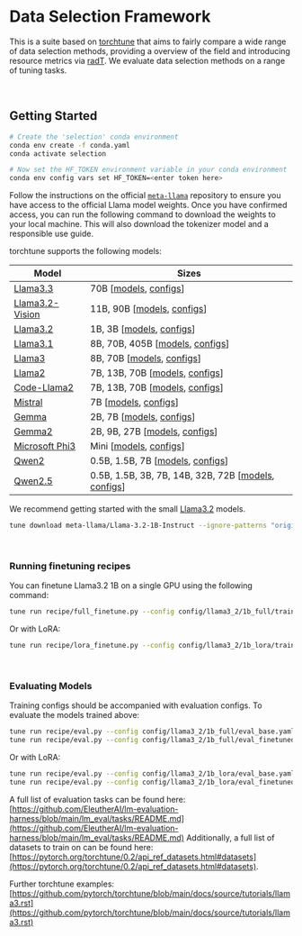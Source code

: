 # Data Selection Framework
This is a suite based on [torchtune](https://github.com/pytorch/torchtune) that aims to fairly compare a wide range of data selection methods, providing a overview of the field and introducing resource metrics via [radT](https://github.com/Resource-Aware-Data-systems-RAD/radt).
We evaluate data selection methods on a range of tuning tasks.

&nbsp;

## Getting Started

```bash
# Create the 'selection' conda environment
conda env create -f conda.yaml
conda activate selection

# Now set the HF_TOKEN environment variable in your conda environment
conda env config vars set HF_TOKEN=<enter token here>
```

Follow the instructions on the official [`meta-llama`](https://huggingface.co/meta-llama) repository to ensure you have access to the official Llama model weights. Once you have confirmed access, you can run the following command to download the weights to your local machine. This will also download the tokenizer model and a responsible use guide.


torchtune supports the following models:

| Model                                         | Sizes     |
|-----------------------------------------------|-----------|
| [Llama3.3](https://www.llama.com/docs/model-cards-and-prompt-formats/llama3_3)    | 70B [[models](torchtune/models/llama3_3/_model_builders.py), [configs](recipes/configs/llama3_3/)]        |
| [Llama3.2-Vision](https://www.llama.com/docs/model-cards-and-prompt-formats/llama3_2#-llama-3.2-vision-models-(11b/90b)-)    | 11B, 90B [[models](torchtune/models/llama3_2_vision/_model_builders.py), [configs](recipes/configs/llama3_2_vision/)]        |
| [Llama3.2](https://www.llama.com/docs/model-cards-and-prompt-formats/llama3_2)    | 1B, 3B [[models](torchtune/models/llama3_2/_model_builders.py), [configs](recipes/configs/llama3_2/)]        |
| [Llama3.1](https://llama.meta.com/docs/model-cards-and-prompt-formats/llama3_1)    | 8B, 70B, 405B [[models](torchtune/models/llama3_1/_model_builders.py), [configs](recipes/configs/llama3_1/)]        |
| [Llama3](https://llama.meta.com/llama3)    | 8B, 70B [[models](torchtune/models/llama3/_model_builders.py), [configs](recipes/configs/llama3/)]        |
| [Llama2](https://llama.meta.com/llama2/)   | 7B, 13B, 70B [[models](torchtune/models/llama2/_model_builders.py), [configs](recipes/configs/llama2/)]        |
| [Code-Llama2](https://ai.meta.com/blog/code-llama-large-language-model-coding/)   | 7B, 13B, 70B [[models](torchtune/models/code_llama2/_model_builders.py), [configs](recipes/configs/code_llama2/)] |
| [Mistral](https://huggingface.co/mistralai)   | 7B [[models](torchtune/models/mistral/_model_builders.py), [configs](recipes/configs/mistral/)] |
| [Gemma](https://huggingface.co/collections/google/gemma-release-65d5efbccdbb8c4202ec078b)   | 2B, 7B [[models](torchtune/models/gemma/_model_builders.py), [configs](recipes/configs/gemma/)] |
| [Gemma2](https://huggingface.co/docs/transformers/main/en/model_doc/gemma2)   | 2B, 9B, 27B [[models](torchtune/models/gemma2/_model_builders.py), [configs](recipes/configs/gemma2/)] |
| [Microsoft Phi3](https://huggingface.co/collections/microsoft/phi-3-6626e15e9585a200d2d761e3) | Mini [[models](torchtune/models/phi3/), [configs](recipes/configs/phi3/)]
| [Qwen2](https://qwenlm.github.io/blog/qwen2/) | 0.5B, 1.5B, 7B [[models](torchtune/models/qwen2/), [configs](recipes/configs/qwen2/)]
| [Qwen2.5](https://qwenlm.github.io/blog/qwen2.5/) | 0.5B, 1.5B, 3B, 7B, 14B, 32B, 72B [[models](torchtune/models/qwen2_5/), [configs](recipes/configs/qwen2_5/)]

We recommend getting started with the small [Llama3.2](https://www.llama.com/docs/model-cards-and-prompt-formats/llama3_2) models.

```bash
tune download meta-llama/Llama-3.2-1B-Instruct --ignore-patterns "original/consolidated.00.pth"
```

&nbsp;

### Running finetuning recipes

You can finetune Llama3.2 1B on a single GPU using the following command:

```bash
tune run recipe/full_finetune.py --config config/llama3_2/1b_full/train.yaml
```

Or with LoRA:

```bash
tune run recipe/lora_finetune.py --config config/llama3_2/1b_lora/train.yaml
```

&nbsp;

### Evaluating Models

Training configs should be accompanied with evaluation configs. To evaluate the models trained above:

```bash
tune run recipe/eval.py --config config/llama3_2/1b_full/eval_base.yaml
tune run recipe/eval.py --config config/llama3_2/1b_full/eval_finetuned.yaml
```

Or with LoRA:

```bash
tune run recipe/eval.py --config config/llama3_2/1b_lora/eval_base.yaml
tune run recipe/eval.py --config config/llama3_2/1b_lora/eval_finetuned.yaml
```

A full list of evaluation tasks can be found here: [https://github.com/EleutherAI/lm-evaluation-harness/blob/main/lm_eval/tasks/README.md](https://github.com/EleutherAI/lm-evaluation-harness/blob/main/lm_eval/tasks/README.md)
Additionally, a full list of datasets to train on can be found here: [https://pytorch.org/torchtune/0.2/api_ref_datasets.html#datasets](https://pytorch.org/torchtune/0.2/api_ref_datasets.html#datasets).

Further torchtune examples: [https://github.com/pytorch/torchtune/blob/main/docs/source/tutorials/llama3.rst](https://github.com/pytorch/torchtune/blob/main/docs/source/tutorials/llama3.rst)
